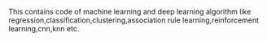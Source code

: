This contains code of machine learning and deep learning algorithm like regression,classification,clustering,association rule learning,reinforcement learning,cnn,knn etc.
